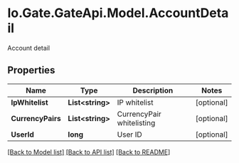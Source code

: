 
# Io.Gate.GateApi.Model.AccountDetail

Account detail

## Properties

Name | Type | Description | Notes
------------ | ------------- | ------------- | -------------
**IpWhitelist** | **List&lt;string&gt;** | IP whitelist | [optional] 
**CurrencyPairs** | **List&lt;string&gt;** | CurrencyPair whitelisting | [optional] 
**UserId** | **long** | User ID | [optional] 

[[Back to Model list]](../README.md#documentation-for-models)
[[Back to API list]](../README.md#documentation-for-api-endpoints)
[[Back to README]](../README.md)

